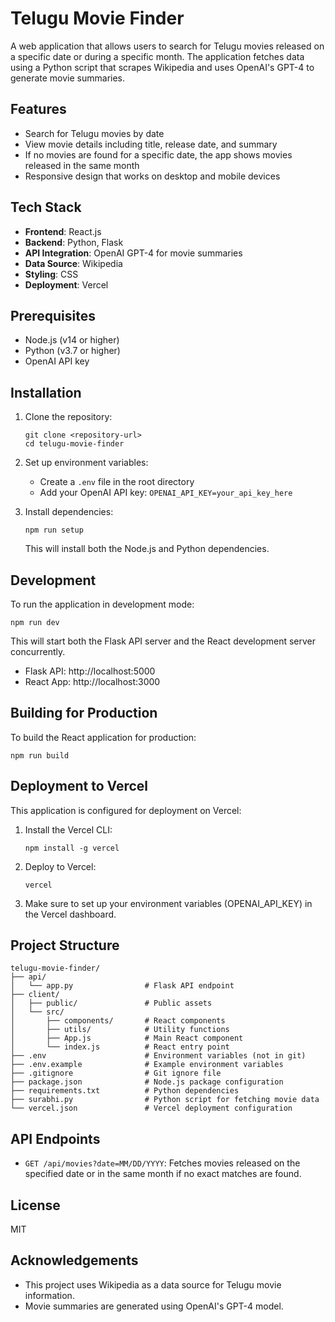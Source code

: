 # Telugu Movie Finder

A web application that allows users to search for Telugu movies released on a specific date or during a specific month. The application fetches data using a Python script that scrapes Wikipedia and uses OpenAI's GPT-4 to generate movie summaries.

## Features

- Search for Telugu movies by date
- View movie details including title, release date, and summary
- If no movies are found for a specific date, the app shows movies released in the same month
- Responsive design that works on desktop and mobile devices

## Tech Stack

- **Frontend**: React.js
- **Backend**: Python, Flask
- **API Integration**: OpenAI GPT-4 for movie summaries
- **Data Source**: Wikipedia
- **Styling**: CSS
- **Deployment**: Vercel

## Prerequisites

- Node.js (v14 or higher)
- Python (v3.7 or higher)
- OpenAI API key

## Installation

1. Clone the repository:
   ```
   git clone <repository-url>
   cd telugu-movie-finder
   ```

2. Set up environment variables:
   - Create a `.env` file in the root directory
   - Add your OpenAI API key: `OPENAI_API_KEY=your_api_key_here`

3. Install dependencies:
   ```
   npm run setup
   ```
   This will install both the Node.js and Python dependencies.

## Development

To run the application in development mode:

```
npm run dev
```

This will start both the Flask API server and the React development server concurrently.

- Flask API: http://localhost:5000
- React App: http://localhost:3000

## Building for Production

To build the React application for production:

```
npm run build
```

## Deployment to Vercel

This application is configured for deployment on Vercel:

1. Install the Vercel CLI:
   ```
   npm install -g vercel
   ```

2. Deploy to Vercel:
   ```
   vercel
   ```

3. Make sure to set up your environment variables (OPENAI_API_KEY) in the Vercel dashboard.

## Project Structure

```
telugu-movie-finder/
├── api/
│   └── app.py                # Flask API endpoint
├── client/
│   ├── public/               # Public assets
│   └── src/
│       ├── components/       # React components
│       ├── utils/            # Utility functions
│       ├── App.js            # Main React component
│       └── index.js          # React entry point
├── .env                      # Environment variables (not in git)
├── .env.example              # Example environment variables
├── .gitignore                # Git ignore file
├── package.json              # Node.js package configuration
├── requirements.txt          # Python dependencies
├── surabhi.py                # Python script for fetching movie data
└── vercel.json               # Vercel deployment configuration
```

## API Endpoints

- `GET /api/movies?date=MM/DD/YYYY`: Fetches movies released on the specified date or in the same month if no exact matches are found.

## License

MIT

## Acknowledgements

- This project uses Wikipedia as a data source for Telugu movie information.
- Movie summaries are generated using OpenAI's GPT-4 model.
